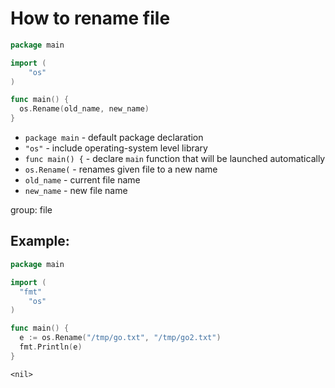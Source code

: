 # How to rename file

```go
package main

import (
	"os"
)

func main() {
  os.Rename(old_name, new_name)
}
```

- `package main` - default package declaration
- `"os"` - include operating-system level library
- `func main() {` - declare `main` function that will be launched automatically
- `os.Rename(` - renames given file to a new name
- `old_name` - current file name
- `new_name` - new file name

group: file

## Example: 
```go
package main

import (
  "fmt"
	"os"
)

func main() {
  e := os.Rename("/tmp/go.txt", "/tmp/go2.txt")
  fmt.Println(e)
}
```
```
<nil>

```

